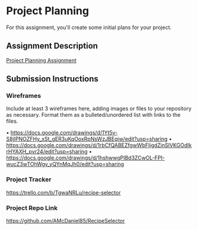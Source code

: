 # Project Planning
For this assignment, you'll create some initial plans for your project.

## Assignment Description
[Project Planning Assignment](https://education.launchcode.org/liftoff/modules/assignments/project-planning)

## Submission Instructions

### Wireframes

Include at least 3 wireframes here, adding images or files to your repository as necessary. Format them as a bulleted/unordered list with links to the files.

•	https://docs.google.com/drawings/d/1Yt5v-S8jIPNOZFHy_xSt_gER3uKqOoxRpNsWzJBEqiw/edit?usp=sharing
•	https://docs.google.com/drawings/d/1rbCfQABEZfgwWbFIjgdZinSlVKGOdIkrHYAXH_pvr24/edit?usp=sharing
•	https://docs.google.com/drawings/d/1hshwwgPIBd3ZCwOL-FPI-wucZ3wTOhWgy_yQYnMqJh0/edit?usp=sharing

### Project Tracker

https://trello.com/b/TgwaNRLu/recipe-selector

### Project Repo Link

https://github.com/AMcDaniel85/RecipeSelector
